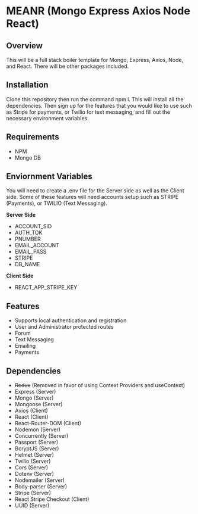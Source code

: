 # MEANR (Mongo Express Axios Node React)

## Overview

This will be a full stack boiler template for Mongo, Express, Axios, Node, and React. There will be other packages included. 

## Installation

Clone this repository then run the command npm i. This will install all the dependencies. Then sign up for the features that you would like to use such as Stripe for payments, or Twilio for text messaging, and fill out the necessary environment variables. 

## Requirements

* NPM
* Mongo DB

## Enviornment Variables

You will need to create a .env file for the Server side as well as the Client side. Some of these features will need accounts setup such as STRIPE (Payments), or TWILIO (Text Messaging). 

<b>Server Side</b>

* ACCOUNT_SID
* AUTH_TOK
* PNUMBER
* EMAIL_ACCOUNT
* EMAIL_PASS
* STRIPE
* DB_NAME

<b>Client Side</b>

* REACT_APP_STRIPE_KEY

## Features

* Supports local authentication and registration
* User and Administrator protected routes
* Forum
* Text Messaging
* Emailing
* Payments

## Dependencies

* ~~Redux~~ (Removed in favor of using Context Providers and useContext)
* Express (Server)
* Mongo (Server)
* Mongoose (Server)
* Axios (Client)
* React (Client)
* React-Router-DOM (Client)
* Nodemon (Server)
* Concurrently (Server)
* Passport (Server)
* BcryptJS (Server)
* Helmet (Server)
* Twilio (Server)
* Cors (Server)
* Dotenv (Server)
* Nodemailer (Server)
* Body-parser (Server)
* Stripe (Server)
* React Stripe Checkout (Client)
* UUID (Server)
